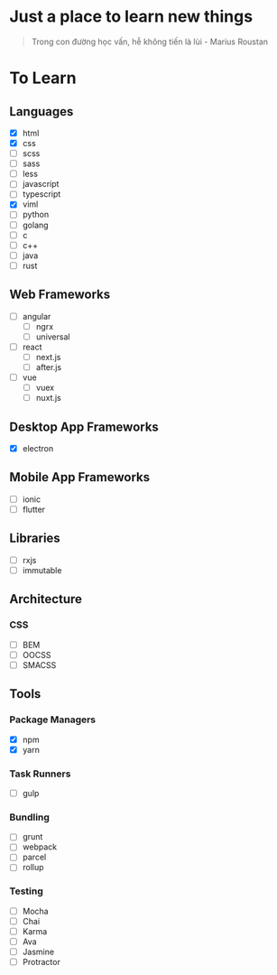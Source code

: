 # Just a place to learn new things
> Trong con đường học vấn, hễ không tiến là lùi - Marius Roustan

# To Learn

## Languages

- [x] html
- [x] css
- [ ] scss
- [ ] sass
- [ ] less
- [ ] javascript
- [ ] typescript
- [x] viml
- [ ] python
- [ ] golang
- [ ] c
- [ ] c++
- [ ] java
- [ ] rust

## Web Frameworks

- [ ] angular
    - [ ] ngrx
    - [ ] universal
- [ ] react
    - [ ] next.js
    - [ ] after.js
- [ ] vue
    - [ ] vuex
    - [ ] nuxt.js

## Desktop App Frameworks

- [x] electron

## Mobile App Frameworks

- [ ] ionic
- [ ] flutter

## Libraries

- [ ] rxjs
- [ ] immutable

## Architecture

### CSS

- [ ] BEM
- [ ] OOCSS
- [ ] SMACSS

## Tools

### Package Managers

- [x] npm
- [x] yarn

### Task Runners

- [ ] gulp

### Bundling

- [ ] grunt
- [ ] webpack
- [ ] parcel
- [ ] rollup

### Testing

- [ ] Mocha
- [ ] Chai
- [ ] Karma
- [ ] Ava
- [ ] Jasmine
- [ ] Protractor
